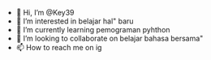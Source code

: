 - 👋 Hi, I’m @Key39
- 👀 I’m interested in belajar hal" baru
- 🌱 I’m currently learning pemograman pyhthon
- 💞️ I’m looking to collaborate on belajar bahasa bersama"
- 📫 How to reach me on ig

<!---
Key39/Key39 is a ✨ special ✨ repository because its `README.md` (this file) appears on your GitHub profile.
You can click the Preview link to take a look at your changes.
--->
